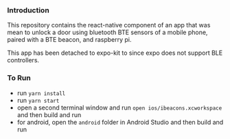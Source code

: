 ### Introduction

This repository contains the react-native component of an app that was mean to
unlock a door using bluetooth BTE sensors of a mobile phone, paired with a BTE
beacon, and raspberry pi.

This app has been detached to expo-kit to since expo does not support BLE
controllers.

### To Run

* run `yarn install`
* run `yarn start`
* open a second terminal window and run `open ios/ibeacons.xcworkspace` and then
  build and run
* for android, open the `android` folder in Android Studio and then build and
  run
